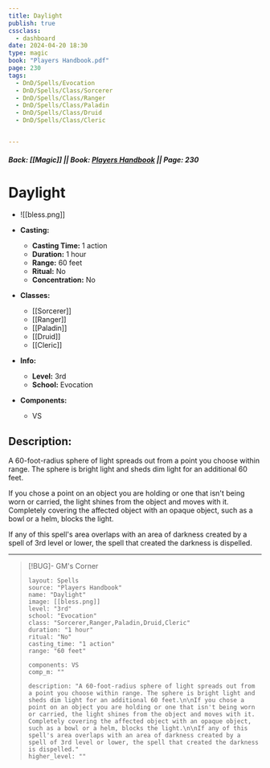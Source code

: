```yaml
---
title: Daylight
publish: true
cssclass:
  - dashboard
date: 2024-04-20 18:30
type: magic
book: "Players Handbook.pdf"
page: 230
tags:
  - DnD/Spells/Evocation
  - DnD/Spells/Class/Sorcerer
  - DnD/Spells/Class/Ranger
  - DnD/Spells/Class/Paladin
  - DnD/Spells/Class/Druid
  - DnD/Spells/Class/Cleric


---
```


##### Back: [[Magic]] || Book: [Players Handbook](https://drive.google.com/drive/folders/1O5bhpYizcIT5xxAoLOuzCRht_PVS7VSG?usp=sharing) || Page: 230

# Daylight
- ![[bless.png]]
- **Casting:**
    - **Casting Time:** 1 action
    - **Duration:** 1 hour
    - **Range:** 60 feet
    - **Ritual:** No
    - **Concentration:** No
- **Classes:**
    - [[Sorcerer]]
    - [[Ranger]]
    - [[Paladin]]
    - [[Druid]]
    - [[Cleric]]

- **Info:**
    - **Level:** 3rd
    - **School:** Evocation
- **Components:**
    - VS


## Description:
A 60-foot-radius sphere of light spreads out from a point you choose within range. The sphere is bright light and sheds dim light for an additional 60 feet.

If you chose a point on an object you are holding or one that isn't being worn or carried, the light shines from the object and moves with it. Completely covering the affected object with an opaque object, such as a bowl or a helm, blocks the light.

If any of this spell's area overlaps with an area of darkness created by a spell of 3rd level or lower, the spell that created the darkness is dispelled.



---

> [!BUG]- GM's Corner
>
> ```statblock
> layout: Spells
> source: "Players Handbook"
> name: "Daylight"
> image: [[bless.png]]
> level: "3rd"
> school: "Evocation"
> class: "Sorcerer,Ranger,Paladin,Druid,Cleric"
> duration: "1 hour"
> ritual: "No"
> casting_time: "1 action"
> range: "60 feet"
>
> components: VS
> comp_m: ""
>
> description: "A 60-foot-radius sphere of light spreads out from a point you choose within range. The sphere is bright light and sheds dim light for an additional 60 feet.\n\nIf you chose a point on an object you are holding or one that isn't being worn or carried, the light shines from the object and moves with it. Completely covering the affected object with an opaque object, such as a bowl or a helm, blocks the light.\n\nIf any of this spell's area overlaps with an area of darkness created by a spell of 3rd level or lower, the spell that created the darkness is dispelled."
> higher_level: ""
> ```
